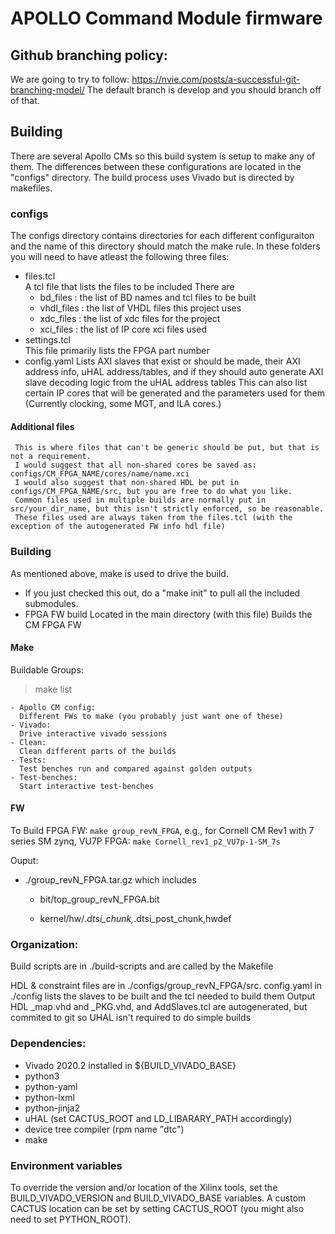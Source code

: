 # APOLLO Command Module firmware

## Github branching policy:
We are going to try to follow: https://nvie.com/posts/a-successful-git-branching-model/
The default branch is develop and you should branch off of that.

## Building
There are several Apollo CMs so this build system is setup to make any of them.
The differences between these configurations are located in the "configs" directory.
The build process uses Vivado but is directed by makefiles. 

### configs
The configs directory contains directories for each different configuraiton and the name of this directory should match the make rule.
In these folders you will need to have atleast the following three files:
 - files.tcl  
   A tcl file that lists the files to be included
   There are
   - bd_files   : the list of BD names and tcl files to be built
   - vhdl_files : the list of VHDL files this project uses
   - xdc_files  : the list of xdc files for the project
   - xci_files  : the list of IP core xci files used
 - settings.tcl  
   This file primarily lists the FPGA part number
 - config.yaml 
   Lists AXI slaves that exist or should be made, their AXI address info, uHAL address/tables, and if they should auto generate AXI slave decoding logic from the uHAL address tables
   This can also list certain IP cores that will be generated and the parameters used for them (Currently clocking, some MGT, and ILA cores.)

#### Additional files

     This is where files that can't be generic should be put, but that is not a requirement. 
     I would suggest that all non-shared cores be saved as: configs/CM_FPGA_NAME/cores/name/name.xci
     I would also suggest that non-shared HDL be put in configs/CM_FPGA_NAME/src, but you are free to do what you like. 
     Common files used in multiple builds are normally put in src/your_dir_name, but this isn't strictly enforced, so be reasonable. 
     These files used are always taken from the files.tcl (with the exception of the autogenerated FW info hdl file)


### Building
As mentioned above, make is used to drive the build.
 - If you just checked this out, do a "make init" to pull all the included submodules. 
 - FPGA FW build 
   Located in the main directory (with this file)
   Builds the CM FPGA FW   


#### Make
Buildable Groups:
  > make list

    - Apollo CM config:
      Different FWs to make (you probably just want one of these)
    - Vivado:
      Drive interactive vivado sessions
    - Clean:
      Clean different parts of the builds
    - Tests:
      Test benches run and compared against golden outputs
    - Test-benches:
      Start interactive test-benches

#### FW
To Build FPGA FW:
  `make group_revN_FPGA`, e.g., for Cornell CM Rev1 with 7 series SM zynq, VU7P FPGA: `make Cornell_rev1_p2_VU7p-1-SM_7s`


  Ouput:
   - ./group_revN_FPGA.tar.gz which includes

     - bit/top_group_revN_FPGA.bit
  
     - kernel/hw/*.dtsi_chunk,*.dtsi_post_chunk,hwdef

### Organization:
  Build scripts are in ./build-scripts and are called by the Makefile
  
  HDL & constraint files are in ./configs/group_revN_FPGA/src.
  config.yaml in ./config lists the slaves to be built and the tcl needed to build them
  Output HDL _map.vhd and _PKG.vhd, and AddSlaves.tcl are autogenerated, but commited to git so UHAL isn't required to do simple builds 


### Dependencies:
  - Vivado 2020.2 installed in ${BUILD_VIVADO_BASE}
  - python3
  - python-yaml
  - python-lxml
  - python-jinja2
  - uHAL (set CACTUS_ROOT and LD_LIBARARY_PATH accordingly)
  - device tree compiler (rpm name "dtc")
  - make

### Environment variables
To override the version and/or location of the Xilinx tools, set the BUILD_VIVADO_VERSION and BUILD_VIVADO_BASE variables. A custom CACTUS location can be set by setting CACTUS_ROOT (you might also need to set PYTHON_ROOT).
